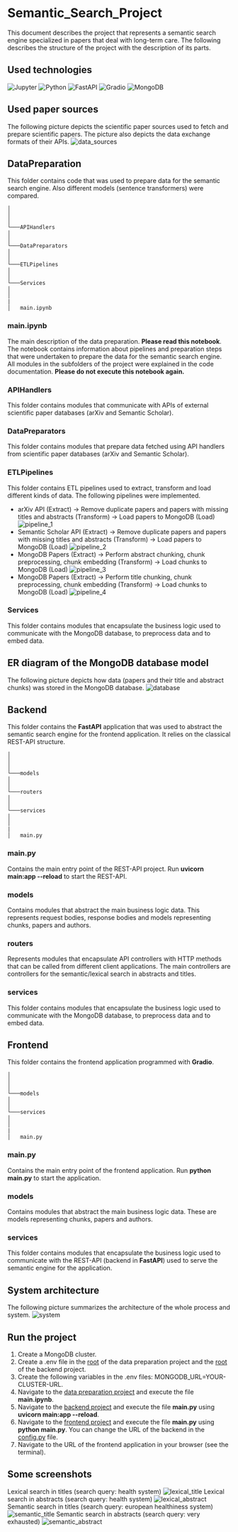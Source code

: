 # Semantic_Search_Project
This document describes the project that represents a semantic search engine
specialized in papers that deal with long-term care.
The following describes the structure of the project with the description of its parts.

## Used technologies
![Jupyter](https://img.shields.io/badge/Jupyter-%23e7ebc7?style=for-the-badge&logo=Jupyter) 
![Python](https://img.shields.io/badge/Python-yellow?style=for-the-badge&logo=Python)
![FastAPI](https://img.shields.io/badge/FastAPI-green?style=for-the-badge&logo=FastAPI)
![Gradio](https://img.shields.io/badge/Gradio-orange?style=for-the-badge&logo=Gradio)
![MongoDB](https://img.shields.io/badge/MongoDB-%23abb9cf?style=for-the-badge&logo=mongodb)

## Used paper sources
The following picture depicts the scientific paper sources used 
to fetch and prepare scientific papers.
The picture also depicts the data exchange formats of their APIs.
![data_sources](img/data_sources.png)


## DataPreparation
This folder contains code that was used to prepare data for the semantic search engine.
Also different models (sentence transformers) were compared.
```
│   
│      
│
└───APIHandlers
│   
│   
└───DataPreparators
│   
│       
└───ETLPipelines
│
│
└───Services
│
│
|   
│   main.ipynb
```

### main.ipynb
The main description of the data preparation.
**Please read this notebook**.
The notebook contains information about pipelines and preparation steps
that were undertaken to prepare the data for the semantic search engine.
All modules in the subfolders of the project were explained in the code documentation.
**Please do not execute this notebook again.**


### APIHandlers
This folder contains modules that communicate with APIs of external scientific paper databases (arXiv and Semantic Scholar).

### DataPreparators
This folder contains modules that prepare data fetched using API handlers from scientific paper databases (arXiv and Semantic Scholar).

### ETLPipelines
This folder contains ETL pipelines used to extract, transform and load different kinds of data.
The following pipelines were implemented.
* arXiv API (Extract) -> Remove duplicate papers and papers with missing titles and abstracts (Transform) -> Load papers to MongoDB (Load)
![pipeline_1](img/arxiv_mongo_db_etl.png)
* Semantic Scholar API (Extract) -> Remove duplicate papers and papers with missing titles and abstracts (Transform) -> Load papers to MongoDB (Load)
![pipeline_2](img/semantic_scholar_mongo_db_etl.png)
* MongoDB Papers (Extract) -> Perform abstract chunking, chunk preprocessing, chunk embedding (Transform) -> Load chunks to MongoDB (Load)
![pipeline_3](img/mongo_db_to_abstract_chunks_etl.drawio.png)
* MongoDB Papers (Extract) -> Perform title chunking, chunk preprocessing, chunk embedding (Transform) -> Load chunks to MongoDB (Load)
![pipeline_4](img/mongo_db_to_title_chunks_etl.png)

### Services
This folder contains modules that encapsulate the business logic used to communicate with the MongoDB database,
to preprocess data and to embed data.

## ER diagram of the MongoDB database model
The following picture depicts how data (papers and their title and abstract chunks)
was stored in the MongoDB database.
![database](img/er_model.drawio.png)

## Backend
This folder contains the **FastAPI** application that was used to abstract the semantic search engine
for the frontend application.
It relies on the classical REST-API structure.
```
│   
│      
│
└───models
│   
│   
└───routers
│   
│       
└───services
│
│
|   
│   main.py
```

### main.py
Contains the main entry point of the REST-API project.
Run **uvicorn main:app --reload** to start the REST-API.

### models
Contains modules that abstract the main business logic data.
This represents request bodies, response bodies and models representing chunks, papers and authors.

### routers
Represents modules that encapsulate API controllers with HTTP methods
that can be called from different client applications.
The main controllers are controllers for the semantic/lexical search in abstracts and titles.

### services
This folder contains modules that encapsulate the business logic used to communicate with the MongoDB database,
to preprocess data and to embed data.

## Frontend
This folder contains the frontend application programmed with **Gradio**.
```
│   
│      
│
└───models
│   
│       
└───services
│
│
|   
│   main.py
```

### main.py
Contains the main entry point of the frontend application.
Run **python main.py** to start the application.

### models
Contains modules that abstract the main business logic data.
These are models representing chunks, papers and authors.

### services
This folder contains modules that encapsulate the business logic used to communicate with the REST-API (backend in **FastAPI**) used to serve
the semantic engine for the application.

## System architecture
The following picture summarizes the architecture of the whole process
and system.
![system](img/system_architecture.png)

## Run the project
1. Create a MongoDB cluster. 
2. Create a .env file in the [root](./DataPreparation/) of the data preparation project 
and the [root](./Backend/) of the backend project.
3. Create the following variables in the .env files: MONGODB_URL=YOUR-CLUSTER-URL.
4. Navigate to the [data preparation project](./DataPreparation/) and execute the file **main.ipynb**.
5. Navigate to the [backend project](./Backend/) and execute the file **main.py** using **uvicorn main:app --reload**.
6. Navigate to the [frontend project](./Frontend/) and execute the file **main.py** using **python main.py**. You can change the URL
of the backend in the [config.py](./Frontend/config.py) file.
7. Navigate to the URL of the frontend application in your browser (see the terminal).

## Some screenshots
Lexical search in titles (search query: health system)
![lexical_title](img/lexical_title_1.png)
Lexical search in abstracts (search query: health system)
![lexical_abstract](img/lexical_abstract_1.png)
Semantic search in titles (search query: european healthiness system)
![semantic_title](img/semantic_title_1.png)
Semantic search in abstracts (search query: very exhausted)
![semantic_abstract](img/semantic_abstract_1.png)